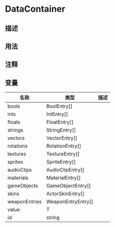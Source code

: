 # DataContainer
## 描述

## 用法

## 注释

## 变量
| 名称 | 类型 | 描述 |
| ----------- | ----------- | ----------- |
| bools | BoolEntry[] |  |  
| ints | IntEntry[] |  |  
| floats | FloatEntry[] |  |  
| strings | StringEntry[] |  |  
| vectors | VectorEntry[] |  |  
| rotations | RotationEntry[] |  |  
| textures | TextureEntry[] |  |  
| sprites | SpriteEntry[] |  |  
| audioClips | AudioClipEntry[] |  |  
| materials | MaterialEntry[] |  |  
| gameObjects | GameObjectEntry[] |  |  
| skins | ActorSkinEntry[] |  |  
| weaponEntries | WeaponEntryEntry[] |  |  
| value | T |  |  
| id | string |  |  
